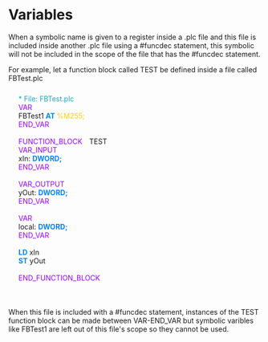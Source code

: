 # Variables

When a symbolic name is given to a register inside a .plc file and this file is included inside another .plc file using a #funcdec statement, this symbolic will not be included in the scope of the file that has the #funcdec statement. 

For example, let a function block called TEST be defined inside a file called FBTest.plc

<div class="background-plc">
    <div class="comment-plc"> * File: FBTest.plc</div>
    <div class="var-block-plc">
        <div class="vars-plc">VAR </div>
        <div class="var-line"> 
            <span class="var-name">FBTest1</span> 
            <span class="keyword1-control-plc">AT </span>
            <span class="registers-plc">%M255; </span>
        </div>
        <div class="vars-plc">END_VAR </div>
    </div>
    <br />
    <div class="function-block-plc"> 
        <span class="vars-plc">FUNCTION_BLOCK</span>
        <span>TEST</span>
        <div class="var-block-plc"> 
            <span class="vars-plc">VAR_INPUT</span>
            <div class="var-line"> 
                <span class="var-name">xIn: </span> 
                <span class="keyword1-control-plc">DWORD;</span>
            </div>
            <div class="vars-plc">END_VAR</div>
        </div> 
        <br />
        <div class="var-block-plc"> 
            <span class="vars-plc">VAR_OUTPUT</span>
            <div class="var-line"> 
                <span class="var-name">yOut: </span> 
                <span class="keyword1-control-plc">DWORD; </span>
            </div>
            <div class="vars-plc">END_VAR</div>
        </div> 
        <br />
        <div class="var-block-plc"> 
            <span class="vars-plc">VAR</span>
            <div class="var-line"> 
                <span class="var-name">local: </span> 
                <span class="keyword1-control-plc">DWORD; </span>
            </div>
            <div class="vars-plc">END_VAR</div>
        </div> 
        <br />
        <div class="code-plc">
            <div class="var-line"> 
                <span class="keyword1-control-plc">LD</span> 
                <span class="var-name">xIn</span>
            </div>
            <div class="var-line"> 
                <span class="keyword1-control-plc">ST</span> 
                <span class="var-name">yOut</span>
            </div>
        </div>
        <br />
        <span class="vars-plc">END_FUNCTION_BLOCK</span>
    </div> 
</div>
<br />

When this file is included with a #funcdec statement, instances of the TEST function block can be made between VAR-END_VAR but symbolic varibles like FBTest1 are left out of this file's scope so they cannot be used.



<style>
.background-plc {
    background-color: var(--vscode-textCodeBlock-background);
    padding-left: 20px;
    padding-top: 10px;
    padding-bottom: 20px;
}
.comment-plc {
    color: #1aa8bb;
}
.keyword1-control-plc{
    color: #0084ff;
    font-weight: bold;
}
.keyword2-control-plc{
    color: #00ff37;
    font-weight: bold;
}
.vars-plc{
    color: #9900ff;
    margin-right: 10px;
}
.labels-plc{
    color: #00ffea;
}
.comment-plc{
    color: #1aa8bb;
}
.registers-plc{
    color: #ffd000;
}
.numbers-plc{
    color: #ff7700da;
}
</style>
